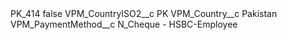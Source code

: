 <?xml version="1.0" encoding="UTF-8"?>
<CustomMetadata xmlns="http://soap.sforce.com/2006/04/metadata" xmlns:xsi="http://www.w3.org/2001/XMLSchema-instance" xmlns:xsd="http://www.w3.org/2001/XMLSchema">
    <label>PK_414</label>
    <protected>false</protected>
    <values>
        <field>VPM_CountryISO2__c</field>
        <value xsi:type="xsd:string">PK</value>
    </values>
    <values>
        <field>VPM_Country__c</field>
        <value xsi:type="xsd:string">Pakistan</value>
    </values>
    <values>
        <field>VPM_PaymentMethod__c</field>
        <value xsi:type="xsd:string">N_Cheque - HSBC-Employee</value>
    </values>
</CustomMetadata>
